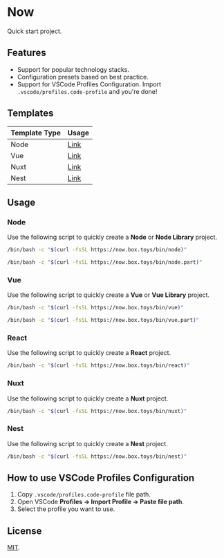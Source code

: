 # Now

Quick start project.

## Features

- Support for popular technology stacks.
- Configuration presets based on best practice.
- Support for VSCode Profiles Configuration. Import `.vscode/profiles.code-profile` and you're done!

## Templates

| Template Type | Usage         |
| ------------- | ------------- |
| Node          | [Link](#node) |
| Vue           | [Link](#vue)  |
| Nuxt          | [Link](#nuxt) |
| Nest          | [Link](#nest) |

## Usage

### Node

Use the following script to quickly create a **Node** or **Node Library** project.


```bash
/bin/bash -c "$(curl -fsSL https://now.box.toys/bin/node)"
```

```bash
/bin/bash -c "$(curl -fsSL https://now.box.toys/bin/node.part)"
```

### Vue

Use the following script to quickly create a **Vue** or **Vue Library** project.

```bash
/bin/bash -c "$(curl -fsSL https://now.box.toys/bin/vue)"
```

```bash
/bin/bash -c "$(curl -fsSL https://now.box.toys/bin/vue.part)"
```

### React

Use the following script to quickly create a **React** project.

```bash
/bin/bash -c "$(curl -fsSL https://now.box.toys/bin/react)"
```

### Nuxt

Use the following script to quickly create a **Nuxt** project.

```bash
/bin/bash -c "$(curl -fsSL https://now.box.toys/bin/nuxt)"
```

### Nest

Use the following script to quickly create a **Nest** project.

```bash
/bin/bash -c "$(curl -fsSL https://now.box.toys/bin/nest)"
```

## How to use VSCode Profiles Configuration

1. Copy `.vscode/profiles.code-profile` file path.
2. Open VSCode **Profiles -> Import Profile -> Paste file path**.
3. Select the profile you want to use.

## License

[MIT](LICENSE).
